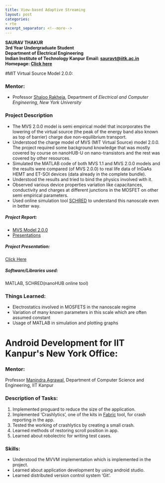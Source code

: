 ```yaml
---
title: View-based Adaptive Streaming
layout: post
categories:
- rte
excerpt_separator: <!--more-->
---
```

**SAURAV THAKUR**  
**3rd Year Undergraduate Student**  
**Department of Electrical Engineering**  
**Indian Institute of Technology Kanpur** 
**Email: [sauravt@iitk.ac.in](mailto:sauravt@iitk.ac.in) Homepage: [Click here](http://home.iitk.ac.in/~sauravt)**  

<!--more-->

#MIT Virtual Source Model 2.0.0:

### Mentor:

  * Professor [Shaloo Rakheja](http://engineering.nyu.edu/people/shaloo-rakheja), Department of *Electrical and Computer Engineering*, *New York University*

### Project Description

  * The MVS 2.0.0 model is semi empirical model that incorporates the lowering of the virtual source (the peak of the energy band also known as top of barrier) charge due non-equilibrium transport.
  * Understood the charge model of MVS (MIT Virtual Source) model 2.0.0. The project required some background knowledge that was mostly covered by course on nanoHUB-U on nano-transistors and the rest was covered by other resources. 
  * Simulated the MATLAB code of both MVS 1.1 and MVS 2.0.0 models and the results were compared (of MVS 2.0.0) to real life data of InGaAs HEMT and ET-SOI devices (data already in the complete bundle).
  * Understood the results and tried to bind the physics involved with it.
  * Observed various device properties variation like capacitances, conductivity and charges at different junctions in the MOSFET on other semi empirical parameters.
  * Used online simulation tool [SCHRED](https://nanohub.org/resources/221) to understand this nanoscale even in better way. 
  
##### Project Report:
 
* [MVS Model 2.0.0](https://nanohub.org/publications/74/1)
* [Presentations](http://home.iitk.ac.in/~sauravt/MVS/)

##### Project Presentation:

[Click Here](http://home.iitk.ac.in/~sauravt/MVS/)

##### Software/Libraries used:

MATLAB, SCHRED(nanoHUB online tool)

### Things Learned:

  * Electrostatics involved in MOSFETS in the nanoscale regime
  * Variation of many known parameters in this scale which are often assumed constant
  * Usage of MATLAB in simulation and plotting graphs

# Android Development for IIT Kanpur's New York Office:

### Mentor:

Professor [Manindra Agrawal](http://cse.iitk.ac.in/users/manindra/), Department
of Computer Science and Engineering, IIT Kanpur

### Description of Tasks:

  1. Implemented proguard to reduce the size of the application.
  2. Implemented ‘Crashlytics’, one of the kits in [Fabric](https://get.fabric.io/) tool, for crash reporting in the app.
  3. Tested the working of crashlytics by creating a small crash.
  4. Learned methods of restoring scroll position in app.
  5. Learned about robolectric for writing test cases.

### Skills:

  * Understood the MVVM implementation which is implemented in the project.
  * Learned about application development by using android studio.
  * Learned distributed version control system ‘Git’.
